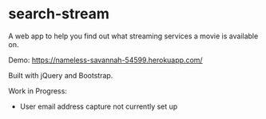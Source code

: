# search-stream
A web app to help you find out what streaming services a movie is available on.

Demo: https://nameless-savannah-54599.herokuapp.com/

Built with jQuery and Bootstrap.

Work in Progress:
* User email address capture not currently set up
